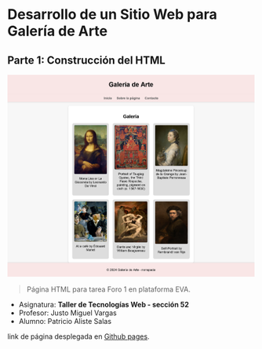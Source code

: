 # Desarrollo de un Sitio Web para Galería de Arte

## ​Parte 1: Construcción del HTML

<img src="captura.png">

> Página HTML para tarea Foro 1 en plataforma EVA.

- Asignatura: **Taller de Tecnologías Web - sección 52**
- Profesor: Justo Miguel Vargas
- Alumno: Patricio Aliste Salas

link de página desplegada en [Github pages](https://nonspada.github.io/Foro01-galeria-de-arte/).